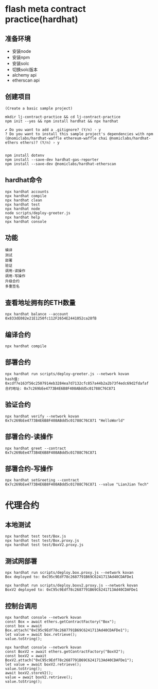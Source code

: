 # flash meta contract practice(hardhat)

## 准备环境

- 安装node
- 安装npm
- 安装solc
- 切换solc版本
- alchemy api
- etherscan api

## 创建项目

```
(Create a basic sample project)

mkdir lj-contract-practice && cd lj-contract-practice
npm init --yes && npm install hardhat && npx hardhat

✔ Do you want to add a .gitignore? (Y/n) · y
? Do you want to install this sample project's dependencies with npm (@nomiclabs/hardhat-waffle ethereum-waffle chai @nomiclabs/hardhat-ethers ethers)? (Y/n) › y


npm install dotenv
npm install --save-dev hardhat-gas-reporter 
npm install --save-dev @nomiclabs/hardhat-etherscan
```

## hardhat命令

```shell
npx hardhat accounts
npx hardhat compile
npx hardhat clean
npx hardhat test
npx hardhat node
node scripts/deploy-greeter.js
npx hardhat help
npx hardhat console
```

## 功能

```
编译
测试
部署
验证
调用-读操作
调用-写操作
升级合约
多重签名
```

## 查看地址拥有的ETH数量

```
npx hardhat balance --account 0x833dE082e21E1250fc112F2654E2441052ca28fB
```

## 编译合约

```
npx hardhat compile
```

## 部署合约

```
npx hardhat run scripts/deploy-greeter.js --network kovan 
hash值: 0xcdf7e163f56c2507914eb3284ea7d7132cfc857a44b2a2b73f4edc69d2fdafaf
合约地址: 0x7c269bEe4773B4E6B8F408ABdd5c01788C76C871
```

## 验证合约

```
npx hardhat verify --network kovan 0x7c269bEe4773B4E6B8F408ABdd5c01788C76C871 "HelloWorld"
```

## 部署合约-读操作

```
npx hardhat greet --contract 0x7c269bEe4773B4E6B8F408ABdd5c01788C76C871 
```

## 部署合约-写操作

```
npx hardhat setGreeting --contract 0x7c269bEe4773B4E6B8F408ABdd5c01788C76C871 --value "LianJian Tech"
```

# 代理合约

## 本地测试

```
npx hardhat test test/Box.js
npx hardhat test test/Box.proxy.js 
npx hardhat test test/BoxV2.proxy.js 
```

## 测试网部署

```
npx hardhat run scripts/deploy.box.proxy.js --network kovan 
Box deployed to: 0xC95c9Edf78c2687791B69C6241713Ad40CDAFDe1

npx hardhat run scripts/deploy.boxv2.proxy.js --network kovan 
BoxV2 deployed to: 0xC95c9Edf78c2687791B69C6241713Ad40CDAFDe1
```

## 控制台调用

```
npx hardhat console --network kovan 
const Box = await ethers.getContractFactory("Box");
const box = await Box.attach("0xC95c9Edf78c2687791B69C6241713Ad40CDAFDe1");
let value = await box.retrieve();
value.toString();

npx hardhat console --network kovan 
const BoxV2 = await ethers.getContractFactory("BoxV2");
const boxV2 = await BoxV2.attach("0xC95c9Edf78c2687791B69C6241713Ad40CDAFDe1");
let value = await boxV2.retrieve();
value.toString();
await boxV2.storeV2();
value = await boxV2.retrieve();
value.toString();
```
